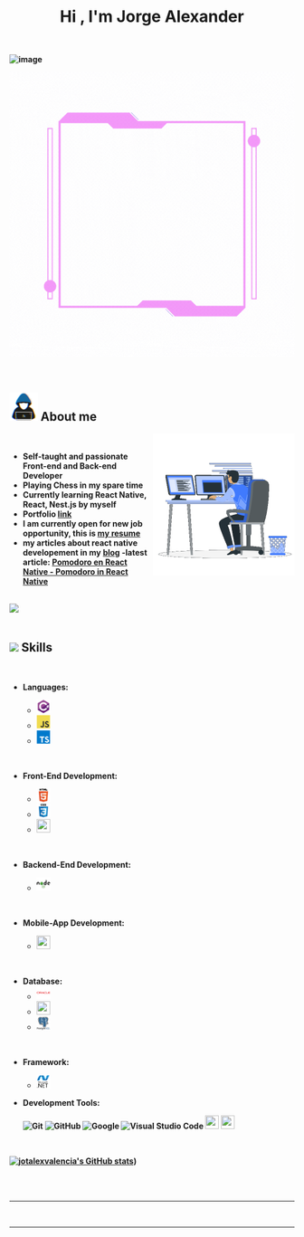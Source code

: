 <h1 align="center"><b>Hi , I'm Jorge Alexander</h1> <br>

  ![image](https://github.com/jotalexvalencia/jotalexvalencia/assets/10563766/ecf83ee1-150c-44a1-8d6a-a2658e80c9b9)

 ![motivation](https://github.com/jotalexvalencia/jotalexvalencia/blob/main/motivation.gif)
   
<!--  -->
<p align="center">
  
</p>


<br>



	
## <picture><img src = "https://github.com/0xAbdulKhalid/0xAbdulKhalid/raw/main/assets/mdImages/about_me.gif" width = 50px></picture> **About me**

<picture> <img align="right" src="https://github.com/0xAbdulKhalid/0xAbdulKhalid/raw/main/assets/mdImages/Right_Side.gif" width = 250px></picture>

<br>

- Self-taught and passionate Front-end and Back-end Developer
- Playing Chess in my spare time
- Currently learning React Native, React, Nest.js by myself
- Portfolio [link](https://lnkd.in/eup_QB_Z)
- I am currently open for new job opportunity, this is [my resume](https://www.linkedin.com/in/jorge-alexander-valencia-valencia-42346417/overlay/1710859567237/single-media-viewer/?profileId=ACoAAANy41sBWI7VULFVD5Jr4cifeeOOtHeHhxs)
- my articles about react native developement in my [blog](https://jorgealexandervalencia.hashnode.dev/)
   -latest article: [Pomodoro en React Native - Pomodoro in React Native](https://jorgealexandervalencia.hashnode.dev/pomodoro-en-react-native-pomodoro-in-react-native)
<br><br>

<img src="https://user-images.githubusercontent.com/73097560/115834477-dbab4500-a447-11eb-908a-139a6edaec5c.gif"><br><br>

## <img src="https://media2.giphy.com/media/QssGEmpkyEOhBCb7e1/giphy.gif?cid=ecf05e47a0n3gi1bfqntqmob8g9aid1oyj2wr3ds3mg700bl&rid=giphy.gif" width ="25"><b> Skills</b>
<br>

<p align="center">

- **Languages**:  
   
   - <img src="https://raw.githubusercontent.com/devicons/devicon/master/icons/csharp/csharp-original.svg" width="24px" height="24px">   
   - <img src="https://raw.githubusercontent.com/devicons/devicon/master/icons/javascript/javascript-original.svg" width="24px" height="24px">
   - <img src="https://raw.githubusercontent.com/devicons/devicon/master/icons/typescript/typescript-original.svg" width="24px" height="24px">



<br>   
    
- **Front-End Development**:

   - <img src="https://raw.githubusercontent.com/devicons/devicon/master/icons/html5/html5-original-wordmark.svg" width="24px" height="24px">
   - <img src="https://raw.githubusercontent.com/devicons/devicon/master/icons/css3/css3-original-wordmark.svg" width="24px" height="24px">
   - <img src="https://angular.io/assets/images/logos/angular/angular.svg" width="24px" height="24px">

<br>

- **Backend-End Development**:

   - <img src="https://raw.githubusercontent.com/devicons/devicon/master/icons/nodejs/nodejs-original-wordmark.svg" width="24px" height="24px">   

<br>

- **Mobile-App Development**:

   - <img src="https://reactnative.dev/img/header_logo.svg" width="24px" height="24px">   

<br>

- **Database**:
	- <img src="https://raw.githubusercontent.com/devicons/devicon/master/icons/oracle/oracle-original.svg" width="24px" height="24px">
	- <img src="https://www.svgrepo.com/show/303229/microsoft-sql-server-logo.svg" width="24px" height="24px"> 
 	- <img src="https://raw.githubusercontent.com/devicons/devicon/master/icons/postgresql/postgresql-original-wordmark.svg" width="24px" height="24px">
    	
    
<br>

- **Framework**:

   - <img src="https://raw.githubusercontent.com/devicons/devicon/master/icons/dot-net/dot-net-original-wordmark.svg" width="24px" height="24px">   

- **Development Tools**:

    ![Git](https://img.shields.io/badge/git-%23F05033.svg?style=for-the-badge&logo=git&logoColor=white)
    ![GitHub](https://img.shields.io/badge/github-%23121011.svg?style=for-the-badge&logo=github&logoColor=white)
    ![Google](https://img.shields.io/badge/google-%234285F4.svg?style=for-the-badge&logo=google&logoColor=white)
    ![Visual Studio Code](https://img.shields.io/badge/Visual%20Studio%20Code-0078d7.svg?style=for-the-badge&logo=visual-studio-code&logoColor=white)
    <img src="https://external-content.duckduckgo.com/iu/?u=https%3A%2F%2Ftse3.mm.bing.net%2Fth%3Fid%3DOIP.HBJq0GwMyn3iqN1Gj5rQ1gHaHa%26pid%3DApi&f=1&ipt=25a55bcad3168abc895fd4cde432bec8115f171ef1e4668e70a3c4b9a54c7279&ipo=images" width="24px" height="24px">
    <img src="https://www.vectorlogo.zone/logos/getpostman/getpostman-icon.svg" width="24px" height="24px">
   
<br>

[![jotalexvalencia's GitHub stats](https://github-readme-stats.vercel.app/api?username=jotalexvalencia)](https://github.com/anuraghazra/github-readme-stats))


</p>

<br>
<br>

-----

<br>




-----



<!--
**jotalexvalencia/jotalexvalencia** is a ✨ _special_ ✨ repository because its `README.md` (this file) appears on your GitHub profile.

Here are some ideas to get you started:

- 🔭 I’m currently working on ...
- 🌱 I’m currently learning ...
- 👯 I’m looking to collaborate on ...
- 🤔 I’m looking for help with ...
- 💬 Ask me about ...
- 📫 How to reach me: ...
- 😄 Pronouns: ...
- ⚡ Fun fact: ...
-->
